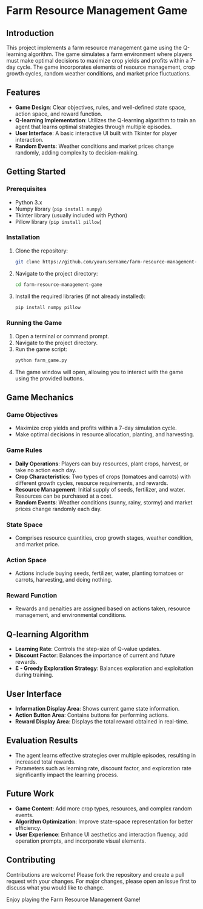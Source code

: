 # Farm Resource Management Game

## Introduction
This project implements a farm resource management game using the Q-learning algorithm. The game simulates a farm environment where players must make optimal decisions to maximize crop yields and profits within a 7-day cycle. The game incorporates elements of resource management, crop growth cycles, random weather conditions, and market price fluctuations.

## Features
- **Game Design**: Clear objectives, rules, and well-defined state space, action space, and reward function.
- **Q-learning Implementation**: Utilizes the Q-learning algorithm to train an agent that learns optimal strategies through multiple episodes.
- **User Interface**: A basic interactive UI built with Tkinter for player interaction.
- **Random Events**: Weather conditions and market prices change randomly, adding complexity to decision-making.

## Getting Started

### Prerequisites
- Python 3.x
- Numpy library (`pip install numpy`)
- Tkinter library (usually included with Python)
- Pillow library (`pip install pillow`)

### Installation
1. Clone the repository:
   ```bash
   git clone https://github.com/yourusername/farm-resource-management-game.git
   ```
2. Navigate to the project directory:
   ```bash
   cd farm-resource-management-game
   ```
3. Install the required libraries (if not already installed):
   ```bash
   pip install numpy pillow
   ```

### Running the Game
1. Open a terminal or command prompt.
2. Navigate to the project directory.
3. Run the game script:
   ```bash
   python farm_game.py
   ```
4. The game window will open, allowing you to interact with the game using the provided buttons.

## Game Mechanics

### Game Objectives
- Maximize crop yields and profits within a 7-day simulation cycle.
- Make optimal decisions in resource allocation, planting, and harvesting.

### Game Rules
- **Daily Operations**: Players can buy resources, plant crops, harvest, or take no action each day.
- **Crop Characteristics**: Two types of crops (tomatoes and carrots) with different growth cycles, resource requirements, and rewards.
- **Resource Management**: Initial supply of seeds, fertilizer, and water. Resources can be purchased at a cost.
- **Random Events**: Weather conditions (sunny, rainy, stormy) and market prices change randomly each day.

### State Space
- Comprises resource quantities, crop growth stages, weather condition, and market price.

### Action Space
- Actions include buying seeds, fertilizer, water, planting tomatoes or carrots, harvesting, and doing nothing.

### Reward Function
- Rewards and penalties are assigned based on actions taken, resource management, and environmental conditions.

## Q-learning Algorithm
- **Learning Rate**: Controls the step-size of Q-value updates.
- **Discount Factor**: Balances the importance of current and future rewards.
- **Ɛ - Greedy Exploration Strategy**: Balances exploration and exploitation during training.

## User Interface
- **Information Display Area**: Shows current game state information.
- **Action Button Area**: Contains buttons for performing actions.
- **Reward Display Area**: Displays the total reward obtained in real-time.

## Evaluation Results
- The agent learns effective strategies over multiple episodes, resulting in increased total rewards.
- Parameters such as learning rate, discount factor, and exploration rate significantly impact the learning process.

## Future Work
- **Game Content**: Add more crop types, resources, and complex random events.
- **Algorithm Optimization**: Improve state-space representation for better efficiency.
- **User Experience**: Enhance UI aesthetics and interaction fluency, add operation prompts, and incorporate visual elements.

## Contributing
Contributions are welcome! Please fork the repository and create a pull request with your changes. For major changes, please open an issue first to discuss what you would like to change.

Enjoy playing the Farm Resource Management Game!
